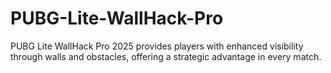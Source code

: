 # PUBG-Lite-WallHack-Pro
PUBG Lite WallHack Pro 2025 provides players with enhanced visibility through walls and obstacles, offering a strategic advantage in every match.
